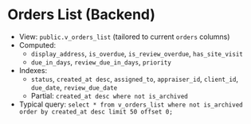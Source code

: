 # Orders List (Backend)

- View: `public.v_orders_list` (tailored to current `orders` columns)
- Computed:
  - `display_address`, `is_overdue`, `is_review_overdue`, `has_site_visit`
  - `due_in_days`, `review_due_in_days`, `priority`
- Indexes:
  - `status`, `created_at desc`, `assigned_to`, `appraiser_id`, `client_id`, `due_date`, `review_due_date`
  - Partial: `created_at desc where not is_archived`
- Typical query:
  `select * from v_orders_list where not is_archived order by created_at desc limit 50 offset 0;`

